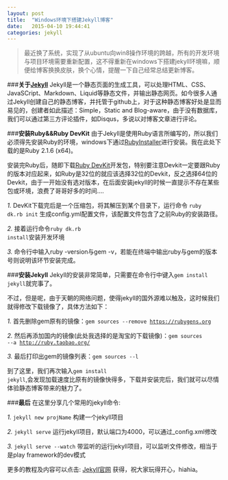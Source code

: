 ```yaml
---
layout: post
title:  "Windows环境下搭建Jekyll博客"
date:   2015-04-10 19:44:41
categories: jekyll
---
```

>最近换了系统，实现了从ubuntu向win8操作环境的跨越，所有的开发环境与项目环境需要重新配置，这不得重新在windows下搭建jekyll环境嘛，顺便给博客换换皮肤，换个心情，提醒一下自己经常总结更新博客。

###**关于[Jekyll][jekyll]**
Jekyll是一个静态页面的生成工具，可以处理HTML、CSS、JavaSCript、Markdown、Liquid等静态文件，并输出静态网页。如今很多人通过Jekyll创建自己的静态博客，并托管于github上，对于这种静态博客好处是显而易见的，创建者如此描述：Simple，Static and Blog-aware，由于没有数据库，我们可以通过第三方评论插件，如Disqus，多说以对博客文章进行评论。

###**安装Ruby&&Ruby DevKit**
由于Jekyll是使用Ruby语言所编写的，所以我们必须得先安装Ruby的环境，windows下通过[RubyInstaller][RubyInstaller]进行安装。我在此处下载的是Ruby 2.1.6 (x64)。

安装完Ruby后，随即下载[Ruby DevKit][RubyDevKit]开发包，特别要注意Devkit一定要跟Ruby的版本对应起来，如Ruby是32位的就应该选择32位的Devkit，反之选择64位的Devkit，由于一开始没有选对版本，在后面安装jekyll的时候一直提示不存在某些包或环境，浪费了哥哥好多的时间....

*1.* DevKit下载完后是一个压缩包，将其解压到某个目录下，运行命令 
<code>ruby dk.rb init</code>
生成config.yml配置文件，该配置文件包含了之前Ruby的安装路径。

*2.* 接着运行命令<code>ruby dk.rb install</code>安装开发环境

*3.* 命令行中输入ruby -version与gem -v，若能在终端中输出ruby与gem的版本号则说明该环节安装完成。

###**安装Jekyll**
Jekyll的安装非常简单，只需要在命令行中键入<code>gem install jekyll</code>就完事了。

不过，但是呢，由于天朝的网络问题，使得jekyll的国外源难以触及，这时候我们就得修改下载镜像了，具体方法如下：

*1.* 首先删除gem原有的镜像：<code>gem sources --remove https://rubygens.org</code>

*2.* 然后再添加国内的镜像(此处我选择的是淘宝的下载镜像)：<code>gem sources --a http://ruby.taobao.org/</code>

*3.* 最后打印出gem的镜像列表：<code>gem sources --l</code>

到了这里，我们再次输入<code>gem install jekyll</code>,会发现加载速度比原有的镜像快得多，下载并安装完后，我们就可以尽情体验静态博客带来的魅力了。

###**最后**
在这里分享几个常用的jekyll命令:

*1.* <code>jekyll new projName</code> 构建一个jekyll项目

*2.* <code>jekyll serve</code> 运行jekyll项目，默认端口为4000，可以通过_config.xml修改

*3.* <code>jekyll serve --watch</code> 带监听的运行jekyll项目，可以监听文件修改，相当于是play framework的dev模式

更多的教程及内容可以点击: [Jekyll官网][jekyll] 获得，祝大家玩得开心，hiahia。

[jekyll]:         http://jekyllrb.com
[RubyInstaller]:  http://rubyinstaller.org/downloads/
[RubyDevKit]: 	  http://rubyinstaller.org/add-ons/devkit/
